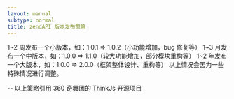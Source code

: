 ```yaml
---
layout: manual
subtype: normal
title: zendAPI 版本发布策略
---
```



1~2 周发布一个小版本，如：1.0.1 => 1.0.2（小功能增加，bug 修复等）
1~3 月发布一个中版本，如：1.0.0 => 1.1.0（较大功能增加，部分模块重构等）
1~2 年发布一个大版本，如：1.0.0 => 2.0.0（框架整体设计、重构等）
以上情况会因为一些特殊情况进行调整。

-- 以上策略引用 360 奇舞团的 ThinkJs 开源项目